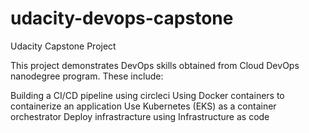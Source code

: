 # udacity-devops-capstone


Udacity Capstone Project

This project demonstrates DevOps skills obtained from Cloud DevOps nanodegree program. These include:

Building a CI/CD pipeline using circleci
Using Docker containers to containerize an application
Use Kubernetes (EKS) as a container orchestrator
Deploy infrastracture using Infrastructure as code


